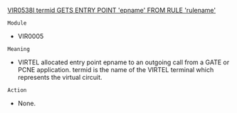 [VIR0538I termid GETS ENTRY POINT 'epname' FROM RULE 'rulename'](https://virtel.readthedocs.io/en/latest/manuals/virtel/Virtel459MG/messages.html?highlight=VIR0538I#VIR0538I)

`Module`
- VIR0005

`Meaning`
- VIRTEL allocated entry point epname to an outgoing call from a GATE or PCNE application. termid is the name of the VIRTEL terminal which represents the virtual circuit.

`Action`
- None.
